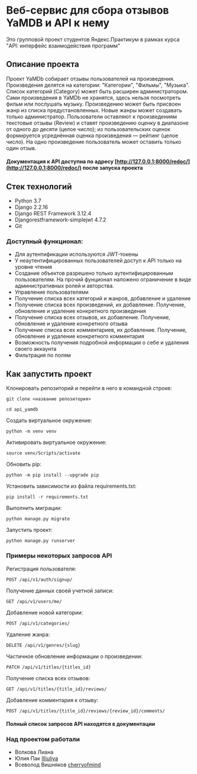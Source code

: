 # Веб-сервис для сбора отзывов YaMDB и API к нему 

Это групповой проект студентов Яндекс.Практикум в рамках курса "API: интерфейс взаимодействия программ"

## Описание проекта

Проект YaMDb собирает отзывы пользователей на произведения. Произведения делятся на категории: "Категории", "Фильмы", "Музыка". Список категорий (Category) может быть расширен администратором. Сами произведения в YaMDb не хранятся, здесь нельзя посмотреть фильм или послушать музыку. Произведению может быть присвоен жанр из списка предустановленных. Новые жанры может создавать только администратор. Пользователи оставляют к произведениям текстовые отзывы (Review) и ставят произведению оценку в диапазоне от одного до десяти (целое число); из пользовательских оценок формируется усреднённая оценка произведения — рейтинг (целое число). На одно произведение пользователь может оставить только один отзыв.

#### Документация к API доступна по адресу [http://127.0.0.1:8000/redoc/](http://127.0.0.1:8000/redoc/) после запуска проекта

## Стек технологий

- Python 3.7
- Django 2.2.16
- Django REST Framework 3.12.4
- Djangorestframework-simplejwt 4.7.2
- Git

### Доступный функционал:
- Для аутентификации используются JWT-токены
- У неаутентифицированных пользователей доступ к API только на уровне чтения
- Создание объектов разрешено только аутентифицированным пользователям. На прочий фунционал наложено ограничение в виде административных ролей и авторства.
- Управление пользователями
- Получение списка всех категорий и жанров, добавление и удаление
- Получение списка всех произведений, их добавление. Получение, обновление и удаление конкретного произведения
- Получение списка всех отзывов, их добавление. Получение, обновление и удаление конкретного отзыва
- Получение списка всех комментариев, их добавление. Получение, обновление и удаление конкретного комментария
- Возможность получения подробной информации о себе и удаления своего аккаунта
- Фильтрация по полям


## Как запустить проект

Клонировать репозиторий и перейти в него в командной строке:

```
git clone <название репозитория>
```

```
cd api_yamdb
```

Cоздать виртуальное окружение:

``` 
python -m venv venv
```

Активировать виртуальное окружение:

``` 
source venv/Scripts/activate
```

Обновить pip:

``` 
python -m pip install --upgrade pip
```

Установить зависимости из файла requirements.txt:

``` 
pip install -r requirements.txt
```

Выполнить миграции:

``` 
python manage.py migrate
```

Запустить проект:

``` 
python manage.py runserver
```

### Примеры некоторых запросов API

Регистрация пользователя:  
``` 
POST /api/v1/auth/signup/
```  

Получение данных своей учетной записи:  
``` 
GET /api/v1/users/me/
```  

Добавление новой категории:  
``` 
POST /api/v1/categories/
```  

Удаление жанра:  
``` 
DELETE /api/v1/genres/{slug}
```  

Частичное обновление информации о произведении:  
``` 
PATCH /api/v1/titles/{titles_id}
```  

Получение списка всех отзывов:  
``` 
GET /api/v1/titles/{title_id}/reviews/
```  

Добавление комментария к отзыву:  
``` 
POST /api/v1/titles/{title_id}/reviews/{review_id}/comments/
```

#### Полный список запросов API находятся в документации

### Над проектом работали

- Волкова Лиана
- Юлия Пак [llliuliya](https://github.com/llliuliya)
- Всеволод Вишняков [cherryofmind](https://github.com/cherryofmind)
